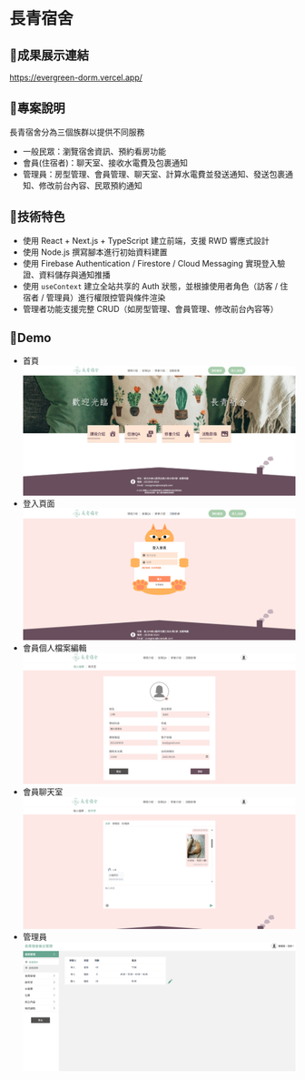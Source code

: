 # 長青宿舍

## 🔗成果展示連結
https://evergreen-dorm.vercel.app/

## 🔹專案說明
長青宿舍分為三個族群以提供不同服務
- 一般民眾：瀏覽宿舍資訊、預約看房功能
- 會員(住宿者)：聊天室、接收水電費及包裹通知
- 管理員：房型管理、會員管理、聊天室、計算水電費並發送通知、發送包裹通知、修改前台內容、民眾預約通知

## 🔹技術特色
- 使用 React + Next.js + TypeScript 建立前端，支援 RWD 響應式設計
- 使用 Node.js 撰寫腳本進行初始資料建置
- 使用 Firebase Authentication / Firestore / Cloud Messaging 實現登入驗證、資料儲存與通知推播
- 使用 `useContext` 建立全站共享的 Auth 狀態，並根據使用者角色（訪客 / 住宿者 / 管理員）進行權限控管與條件渲染
- 管理者功能支援完整 CRUD（如房型管理、會員管理、修改前台內容等）

## 🔹Demo
- 首頁
  ![image](https://github.com/Yining-lion/EvergreenDorm/blob/92ec595432897540d67cd35f5d3ddd7a3d1f7e28/README_IMG/%E9%A6%96%E9%A0%81.png)
- 登入頁面
  ![image](https://github.com/Yining-lion/EvergreenDorm/blob/92ec595432897540d67cd35f5d3ddd7a3d1f7e28/README_IMG/%E7%99%BB%E5%85%A5%E9%A0%81%E9%9D%A2.png)
- 會員個人檔案編輯
  ![image](https://github.com/Yining-lion/EvergreenDorm/blob/92ec595432897540d67cd35f5d3ddd7a3d1f7e28/README_IMG/%E6%9C%83%E5%93%A1%E5%80%8B%E4%BA%BA%E6%AA%94%E6%A1%88%E7%B7%A8%E8%BC%AF.png)
- 會員聊天室
  ![image](https://github.com/Yining-lion/EvergreenDorm/blob/92ec595432897540d67cd35f5d3ddd7a3d1f7e28/README_IMG/%E6%9C%83%E5%93%A1%E8%81%8A%E5%A4%A9%E5%AE%A4.png)
- 管理員
  ![image](https://github.com/Yining-lion/EvergreenDorm/blob/92ec595432897540d67cd35f5d3ddd7a3d1f7e28/README_IMG/%E7%AE%A1%E7%90%86%E5%93%A1.png)
